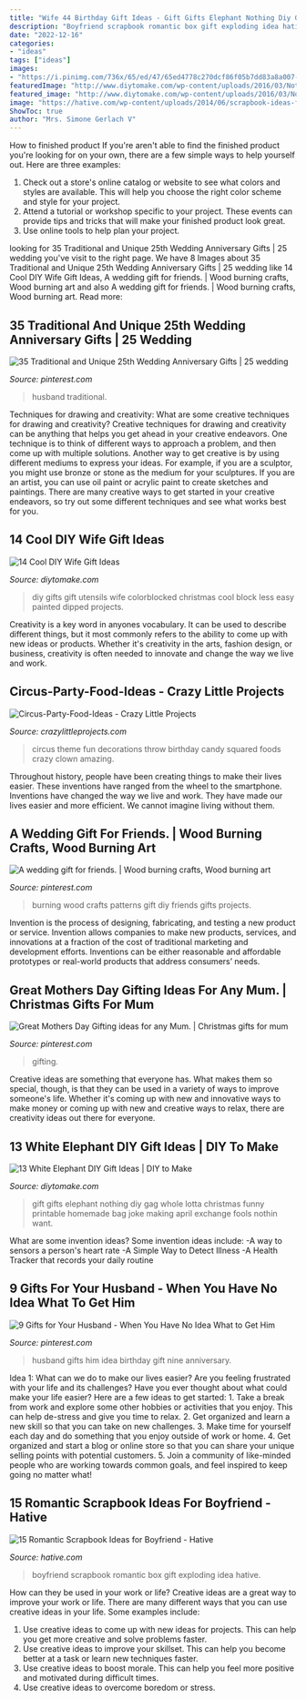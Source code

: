 ```yaml
---
title: "Wife 44 Birthday Gift Ideas - Gift Gifts Elephant Nothing Diy Gag Whole Lotta Christmas Funny Printable Homemade Bag Joke Making April Exchange Fools Nothin Want"
description: "Boyfriend scrapbook romantic box gift exploding idea hative"
date: "2022-12-16"
categories:
- "ideas"
tags: ["ideas"]
images:
- "https://i.pinimg.com/736x/65/ed/47/65ed4778c270dcf86f05b7dd83a8a007--gifts-for-friends-wedding-gifts.jpg"
featuredImage: "http://www.diytomake.com/wp-content/uploads/2016/03/Nothing-DIY-White-Elephant-Gift.jpg"
featured_image: "http://www.diytomake.com/wp-content/uploads/2016/03/Nothing-DIY-White-Elephant-Gift.jpg"
image: "https://hative.com/wp-content/uploads/2014/06/scrapbook-ideas-for-boyfriend/12-scrapbook-ideas-for-lovers.jpg"
ShowToc: true
author: "Mrs. Simone Gerlach V"
---
```



How to finished product
If you're aren't able to find the finished product you're looking for on your own, there are a few simple ways to help yourself out. Here are three examples: 
1. Check out a store's online catalog or website to see what colors and styles are available. This will help you choose the right color scheme and style for your project.
2. Attend a tutorial or workshop specific to your project. These events can provide tips and tricks that will make your finished product look great.
3. Use online tools to help plan your project.

	

		
looking for 35 Traditional and Unique 25th Wedding Anniversary Gifts | 25 wedding you've visit to the right page. We have 8 Images about 35 Traditional and Unique 25th Wedding Anniversary Gifts | 25 wedding like 14 Cool DIY Wife Gift Ideas, A wedding gift for friends. | Wood burning crafts, Wood burning art and also A wedding gift for friends. | Wood burning crafts, Wood burning art. Read more:
		
    
## 35 Traditional And Unique 25th Wedding Anniversary Gifts | 25 Wedding

<img loading=lazy src="https://i.pinimg.com/736x/2c/f0/11/2cf0113b4ece10a8adaedb7491fe4782.jpg" onerror="this.onerror=null;this.src='https://tse4.mm.bing.net/th?id=OIP.1Fe3hAsJ4Y3gD6KDaOgxiwHaJ3&amp;pid=15.1';" alt="35 Traditional and Unique 25th Wedding Anniversary Gifts | 25 wedding">

_Source: pinterest.com_

>husband traditional. 

	

Techniques for drawing and creativity: What are some creative techniques for drawing and creativity?
Creative techniques for drawing and creativity can be anything that helps you get ahead in your creative endeavors. One technique is to think of different ways to approach a problem, and then come up with multiple solutions. Another way to get creative is by using different mediums to express your ideas. For example, if you are a sculptor, you might use bronze or stone as the medium for your sculptures. If you are an artist, you can use oil paint or acrylic paint to create sketches and paintings. There are many creative ways to get started in your creative endeavors, so try out some different techniques and see what works best for you.

    
## 14 Cool DIY Wife Gift Ideas

<img loading=lazy src="https://www.diytomake.com/wp-content/uploads/2015/11/DIY-Colorblocked-Utensils.jpg" onerror="this.onerror=null;this.src='https://tse1.mm.bing.net/th?id=OIP.ek8ktjdMldw06R5LlVDmWgHaJ3&amp;pid=15.1';" alt="14 Cool DIY Wife Gift Ideas">

_Source: diytomake.com_

>diy gifts gift utensils wife colorblocked christmas cool block less easy painted dipped projects. 

	

Creativity is a key word in anyones vocabulary. It can be used to describe different things, but it most commonly refers to the ability to come up with new ideas or products. Whether it's creativity in the arts, fashion design, or business, creativity is often needed to innovate and change the way we live and work.

    
## Circus-Party-Food-Ideas - Crazy Little Projects

<img loading=lazy src="https://crazylittleprojects.com/wp-content/uploads/2020/07/Circus-Party-Food-Ideas.jpg" onerror="this.onerror=null;this.src='https://tse2.mm.bing.net/th?id=OIP.EnBpBOd8m9j6swmVTtx_8wHaLl&amp;pid=15.1';" alt="Circus-Party-Food-Ideas - Crazy Little Projects">

_Source: crazylittleprojects.com_

>circus theme fun decorations throw birthday candy squared foods crazy clown amazing. 

	

Throughout history, people have been creating things to make their lives easier. These inventions have ranged from the wheel to the smartphone. Inventions have changed the way we live and work. They have made our lives easier and more efficient. We cannot imagine living without them.

    
## A Wedding Gift For Friends. | Wood Burning Crafts, Wood Burning Art

<img loading=lazy src="https://i.pinimg.com/736x/65/ed/47/65ed4778c270dcf86f05b7dd83a8a007--gifts-for-friends-wedding-gifts.jpg" onerror="this.onerror=null;this.src='https://tse1.mm.bing.net/th?id=OIP.4e2GK6uPvpYHe6uUdk0i7wHaJ3&amp;pid=15.1';" alt="A wedding gift for friends. | Wood burning crafts, Wood burning art">

_Source: pinterest.com_

>burning wood crafts patterns gift diy friends gifts projects. 

	

Invention is the process of designing, fabricating, and testing a new product or service. Invention allows companies to make new products, services, and innovations at a fraction of the cost of traditional marketing and development efforts. Inventions can be either reasonable and affordable prototypes or real-world products that address consumers’ needs.

    
## Great Mothers Day Gifting Ideas For Any Mum. | Christmas Gifts For Mum

<img loading=lazy src="https://i.pinimg.com/736x/cc/25/95/cc2595083a6a2088c97195f61e0cc3b3.jpg" onerror="this.onerror=null;this.src='https://tse3.mm.bing.net/th?id=OIP.gB26gehQEiAs1FqZgWP-DAHaLH&amp;pid=15.1';" alt="Great Mothers Day Gifting ideas for any Mum. | Christmas gifts for mum">

_Source: pinterest.com_

>gifting. 

	

Creative ideas are something that everyone has. What makes them so special, though, is that they can be used in a variety of ways to improve someone's life. Whether it's coming up with new and innovative ways to make money or coming up with new and creative ways to relax, there are creativity ideas out there for everyone.

    
## 13 White Elephant DIY Gift Ideas | DIY To Make

<img loading=lazy src="http://www.diytomake.com/wp-content/uploads/2016/03/Nothing-DIY-White-Elephant-Gift.jpg" onerror="this.onerror=null;this.src='https://tse2.mm.bing.net/th?id=OIP.OMe8g1IrEjIhvsDsYZml6gHaJ3&amp;pid=15.1';" alt="13 White Elephant DIY Gift Ideas | DIY to Make">

_Source: diytomake.com_

>gift gifts elephant nothing diy gag whole lotta christmas funny printable homemade bag joke making april exchange fools nothin want. 

	

What are some invention ideas?
Some invention ideas include:
-A way to sensors a person's heart rate 
-A Simple Way to Detect Illness 
-A Health Tracker that records your daily routine

    
## 9 Gifts For Your Husband - When You Have No Idea What To Get Him

<img loading=lazy src="https://i.pinimg.com/736x/f7/c3/ee/f7c3eeb504f3327d29fd9049acad650d.jpg" onerror="this.onerror=null;this.src='https://tse2.mm.bing.net/th?id=OIP.cDX7Fwuoo3jThuw6XBlSEQHaLH&amp;pid=15.1';" alt="9 Gifts for Your Husband - When You Have No Idea What to Get Him">

_Source: pinterest.com_

>husband gifts him idea birthday gift nine anniversary. 

	

Idea 1: What can we do to make our lives easier?
Are you feeling frustrated with your life and its challenges? Have you ever thought about what could make your life easier? Here are a few ideas to get started: 1. Take a break from work and explore some other hobbies or activities that you enjoy. This can help de-stress and give you time to relax. 2. Get organized and learn a new skill so that you can take on new challenges. 3. Make time for yourself each day and do something that you enjoy outside of work or home. 4. Get organized and start a blog or online store so that you can share your unique selling points with potential customers. 5. Join a community of like-minded people who are working towards common goals, and feel inspired to keep going no matter what! 
    
## 15 Romantic Scrapbook Ideas For Boyfriend - Hative

<img loading=lazy src="https://hative.com/wp-content/uploads/2014/06/scrapbook-ideas-for-boyfriend/12-scrapbook-ideas-for-lovers.jpg" onerror="this.onerror=null;this.src='https://tse4.mm.bing.net/th?id=OIP.yiwNfX34iPyYoanmfhpJTwHaJ6&amp;pid=15.1';" alt="15 Romantic Scrapbook Ideas for Boyfriend - Hative">

_Source: hative.com_

>boyfriend scrapbook romantic box gift exploding idea hative. 

	

How can they be used in your work or life?
Creative ideas are a great way to improve your work or life. There are many different ways that you can use creative ideas in your life. Some examples include: 
1. Use creative ideas to come up with new ideas for projects. This can help you get more creative and solve problems faster. 
2. Use creative ideas to improve your skillset. This can help you become better at a task or learn new techniques faster. 
3. Use creative ideas to boost morale. This can help you feel more positive and motivated during difficult times. 
4. Use creative ideas to overcome boredom or stress.

